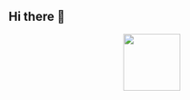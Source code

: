 ## Hi there 👋

<div id="header" align="center">
  <img src="https://giphy.com/gifs/pudgypenguins-internet-bard-chatgpt-0lGd2OXXHe4tFhb7Wh" width="100"/>
</div>

<!--
**PanavShah1/PanavShah1** is a ✨ _special_ ✨ repository because its `README.md` (this file) appears on your GitHub profile.

Here are some ideas to get you started:

- 🔭 I’m currently working on ...
- 🌱 I’m currently learning ...
- 👯 I’m looking to collaborate on ...
- 🤔 I’m looking for help with ...
- 💬 Ask me about ...
- 📫 How to reach me: ...
- 😄 Pronouns: ...
- ⚡ Fun fact: ...
-->

